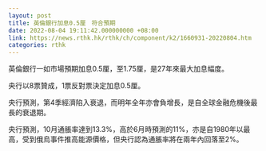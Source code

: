 ```yaml
---
layout: post
title: 英倫銀行加息0.5厘　符合預期
date: 2022-08-04 19:11:42.000000000 +08:00
link: https://news.rthk.hk/rthk/ch/component/k2/1660931-20220804.htm
categories: rthk
---
```


英倫銀行一如市場預期加息0.5厘，至1.75厘，是27年來最大加息幅度。

央行以8票贊成，1票反對票決定加息0.5厘。

央行預測，第4季經濟陷入衰退，而明年全年亦會負增長，是自全球金融危機後最長的衰退期。

央行預測，10月通脹率達到13.3%，高於6月時預測的11%，亦是自1980年以最高，受到俄烏事件推高能源價格，但央行認為通脹率將在兩年內回落至2%。
